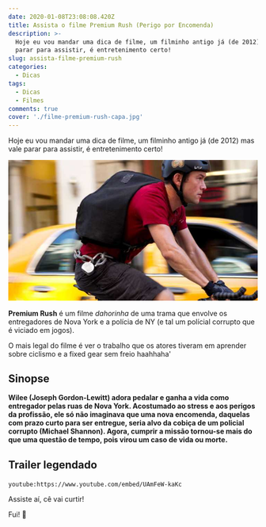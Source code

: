 ```yaml
---
date: 2020-01-08T23:08:08.420Z
title: Assista o filme Premium Rush (Perigo por Encomenda)
description: >-
  Hoje eu vou mandar uma dica de filme, um filminho antigo já (de 2012) mas vale
  parar para assistir, é entretenimento certo!
slug: assista-filme-premium-rush
categories:
  - Dicas
tags:
  - Dicas
  - Filmes
comments: true
cover: './filme-premium-rush-capa.jpg'
---
```


Hoje eu vou mandar uma dica de filme, um filminho antigo já (de 2012) mas vale parar para assistir, é entretenimento certo!

![Capa do filme filme Premium Rush](./filme-premium-rush-capa.jpg)

**Premium Rush** é um filme _dahorinha_ de uma trama que envolve os entregadores de Nova York e a polícia de NY (e tal um polícial corrupto que é viciado em jogos).

O mais legal do filme é ver o trabalho que os atores tiveram em aprender sobre ciclismo e a fixed gear sem freio haahhaha'

## Sinopse

**Wilee (Joseph Gordon-Lewitt) adora pedalar e ganha a vida como entregador pelas ruas de Nova York. Acostumado ao stress e aos perigos da profissão, ele só não imaginava que uma nova encomenda, daquelas com prazo curto para ser entregue, seria alvo da cobiça de um policial corrupto (Michael Shannon). Agora, cumprir a missão tornou-se mais do que uma questão de tempo, pois virou um caso de vida ou morte.**

## Trailer legendado

`youtube:https://www.youtube.com/embed/UAmFeW-kaKc`

Assiste aí, cê vai curtir!

Fui! :bicyclist:
